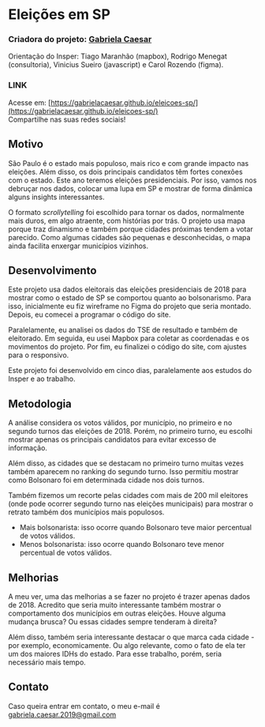 # Eleições em SP

### Criadora do projeto: [Gabriela Caesar](https://gabrielacaesar.com/)
Orientação do Insper: Tiago Maranhão (mapbox), Rodrigo Menegat (consultoria), Vinicius Sueiro (javascript) e Carol Rozendo (figma).

### LINK
Acesse em: [https://gabrielacaesar.github.io/eleicoes-sp/](https://gabrielacaesar.github.io/eleicoes-sp/)           
Compartilhe nas suas redes sociais!

## Motivo
São Paulo é o estado mais populoso, mais rico e com grande impacto nas eleições. Além disso, os dois principais candidatos têm fortes conexões com o estado. Este ano teremos eleições presidenciais. Por isso, vamos nos debruçar nos dados, colocar uma lupa em SP e mostrar de forma dinâmica alguns insights interessantes.

O formato _scrollytelling_ foi escolhido para tornar os dados, normalmente mais duros, em algo atraente, com histórias por trás. O projeto usa mapa porque traz dinamismo e também porque cidades próximas tendem a votar parecido. Como algumas cidades são pequenas e desconhecidas, o mapa ainda facilita enxergar municípios vizinhos.

## Desenvolvimento
Este projeto usa dados eleitorais das eleições presidenciais de 2018 para mostrar como o estado de SP se comportou quanto ao bolsonarismo. Para isso, inicialmente eu fiz wireframe no Figma do projeto que seria montado. Depois, eu comecei a programar o código do site.         

Paralelamente, eu analisei os dados do TSE de resultado e também de eleitorado. Em seguida, eu usei Mapbox para coletar as coordenadas e os movimentos do projeto. Por fim, eu finalizei o código do site, com ajustes para o responsivo.

Este projeto foi desenvolvido em cinco dias, paralelamente aos estudos do Insper e ao trabalho. 

## Metodologia
A análise considera os votos válidos, por município, no primeiro e no segundo turnos das eleições de 2018. Porém, no primeiro turno, eu escolhi mostrar apenas os principais candidatos para evitar excesso de informação. 

Além disso, as cidades que se destacam no primeiro turno muitas vezes também aparecem no ranking do segundo turno. Isso permitiu mostrar como Bolsonaro foi em determinada cidade nos dois turnos. 

Também fizemos um recorte pelas cidades com mais de 200 mil eleitores (onde pode ocorrer segundo turno nas eleições municipais) para mostrar o retrato também dos municípios mais populosos.

- Mais bolsonarista: isso ocorre quando Bolsonaro teve maior percentual de votos válidos.
- Menos bolsonarista: isso ocorre quando Bolsonaro teve menor percentual de votos válidos.

## Melhorias
A meu ver, uma das melhorias a se fazer no projeto é trazer apenas dados de 2018. Acredito que seria muito interessante também mostrar o comportamento dos municípios em outras eleições. Houve alguma mudança brusca? Ou essas cidades sempre tenderam à direita? 

Além disso, também seria interessante destacar o que marca cada cidade - por exemplo, economicamente. Ou algo relevante, como o fato de ela ter um dos maiores IDHs do estado. Para esse trabalho, porém, seria necessário mais tempo.

## Contato
Caso queira entrar em contato, o meu e-mail é gabriela.caesar.2019@gmail.com
